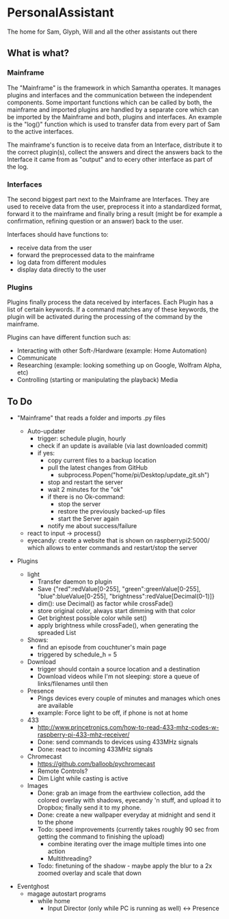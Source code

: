 # PersonalAssistant
The home for Sam, Glyph, Will and all the other assistants out there

## What is what?

### Mainframe

The "Mainframe" is the framework in which Samantha operates.
It manages plugins and interfaces and the communication between the independent components. Some important functions which can be called by both, the mainframe and imported plugins are handled by a separate core which can be imported by the Mainframe and both, plugins and interfaces. An example is the "log()" function which is used to transfer data from every part of Sam to the active interfaces.

The mainframe's function is to receive data from an Interface, distribute it to the correct plugin(s), collect the answers and direct the answers back to the Interface it came from as "output" and to ecery other interface as part of the log.

### Interfaces

The second biggest part next to the Mainframe are Interfaces. They are used to receive data from the user, preprocess it into a standardized format, forward it to the mainframe and finally bring a result (might be for example a confirmation, refining question or an answer) back to the user.

Interfaces should have functions to:
- receive data from the user
- forward the preprocessed data to the mainframe
- log data from different modules
- display data directly to the user

### Plugins

Plugins finally process the data received by interfaces. Each Plugin has a list of certain keywords. If a command matches any of these keywords, the plugin will be activated during the processing of the command by the mainframe.

Plugins can have different function such as:
- Interacting with other Soft-/Hardware (example: Home Automation)
- Communicate
- Researching (example: looking something up on Google, Wolfram Alpha, etc)
- Controlling (starting or manipulating the playback) Media

## To Do

- "Mainframe" that reads a folder and imports .py files
    - Auto-updater
        - trigger: schedule plugin, hourly
        - check if an update is available (via last downloaded commit)
        - if yes:
            - copy current files to a backup location
            - pull the latest changes from GitHub
                - subprocess.Popen("home/pi/Desktop/update_git.sh")
            - stop and restart the server
            - wait 2 minutes for the "ok"
            - if there is no Ok-command: 
                - stop the server
                - restore the previously backed-up files
                - start the Server again
            - notify me about success/failure
    - react to input -> process()
    - eyecandy: create a website that is shown on raspberrypi2:5000/ which allows to enter commands and restart/stop the server

- Plugins
    - light
        - Transfer daemon to plugin 
        - Save {"red":redValue[0-255], "green":greenValue[0-255], "blue":blueValue[0-255], "brightness":redValue[Decimal(0-1)]}
        - dim(): use Decimal() as factor while crossFade()
        - store original color, always start dimming with that color
        - Get brightest possible color while set()
        - apply brightness while crossFade(), when generating the spreaded List
    - Shows:
        - find an episode from couchtuner's main page
        - triggered by schedule_h = 5
    - Download
        - trigger should contain a source location and a destination
        - Download videos while I'm not sleeping: store a queue of links/filenames until then
    - Presence
        - Pings devices every couple of minutes and manages which ones are available
        - example: Force light to be off, if phone is not at home
    - 433
        - http://www.princetronics.com/how-to-read-433-mhz-codes-w-raspberry-pi-433-mhz-receiver/
        - Done: send commands to devices using 433MHz signals
        - Done: react to incoming 433MHz signals
    - Chromecast
        - https://github.com/balloob/pychromecast
        - Remote Controls?
        - Dim Light while casting is active
    - Images
        - Done: grab an image from the earthview collection, add the colored overlay with shadows, eyecandy 'n stuff, and upload it to Dropbox; finally send it to my phone.
        - Done: create a new wallpaper everyday at midnight and send it to the phone
        - Todo: speed improvements (currently takes roughly 90 sec from getting the command to finishing the upload)
            - combine iterating over the image multiple times into one action
            - Multithreading?
        - Todo: finetuning of the shadow - maybe apply the blur to a 2x zoomed overlay and scale that down

* Eventghost 
    - magage autostart programs
        - while home
            - Input Director (only while PC is running as well) <-> Presence
